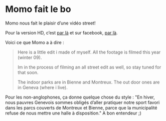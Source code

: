 # Momo fait le bo

Momo nous fait le plaisir d’une vidéo street!

Pour la version HD, c’est [par là](http://vimeo.com/3549277) et sur facebook, [par là](http://www.facebook.com/video/video.php?v=136481290367).

Voici ce que Momo a à dire : 

> Here is a little edit i made of myself. All the footage is filmed this year (winter 09).
> 
> Im in the process of filming an all street edit as well, so stay tuned for that soon.
> 
> The indoor parks are in Bienne and Montreux. The out door ones are in Geneva (where i live).

Pour les non-anglophones, ça donne quelque chose du style : "En hiver, nous pauvres Genevois sommes obligés d’aller pratiquer notre sport favori dans les parcs couverts de Montreux et Bienne, parce que la municipalité refuse de nous mettre une halle à disposition." A bon entendeur ;)
